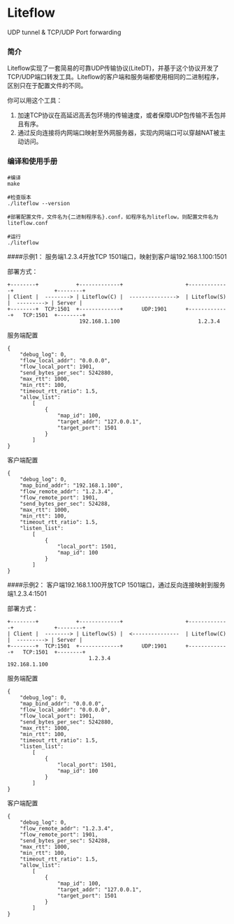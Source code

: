 # Liteflow
UDP tunnel &amp; TCP/UDP Port forwarding

### 简介

Liteflow实现了一套简易的可靠UDP传输协议(LiteDT)，并基于这个协议开发了TCP/UDP端口转发工具。Liteflow的客户端和服务端都使用相同的二进制程序，区别只在于配置文件的不同。

你可以用这个工具：

1. 加速TCP协议在高延迟高丢包环境的传输速度，或者保障UDP包传输不丢包并且有序。
2. 通过反向连接将内网端口映射至外网服务器，实现内网端口可以穿越NAT被主动访问。


### 编译和使用手册

```
#编译
make

#检查版本
./liteflow --version

#部署配置文件，文件名为{二进制程序名}.conf，如程序名为liteflow，则配置文件名为liteflow.conf

#运行
./liteflow
```

####示例1： 服务端1.2.3.4开放TCP 1501端口，映射到客户端192.168.1.100:1501

部署方式：
```
+--------+            +-------------+                    +-------------+             +--------+
| Client |  --------> | Liteflow(C) |  --------------->  | Liteflow(S) |  ---------> | Server |
+--------+  TCP:1501  +-------------+      UDP:1901      +-------------+   TCP:1501  +--------+
                       192.168.1.100                         1.2.3.4
```

服务端配置
```
{
    "debug_log": 0,
    "flow_local_addr": "0.0.0.0",
    "flow_local_port": 1901,
    "send_bytes_per_sec": 5242880,
    "max_rtt": 1000,
    "min_rtt": 100,
    "timeout_rtt_ratio": 1.5,
    "allow_list": 
        [   
            {   
                "map_id": 100,
                "target_addr": "127.0.0.1",
                "target_port": 1501
            }
        ]
}

```

客户端配置
```
{
    "debug_log": 0,
    "map_bind_addr": "192.168.1.100",
    "flow_remote_addr": "1.2.3.4",
    "flow_remote_port": 1901,
    "send_bytes_per_sec": 524288,
    "max_rtt": 1000,
    "min_rtt": 100,
    "timeout_rtt_ratio": 1.5,
    "listen_list": 
        [
            {
                "local_port": 1501,
                "map_id": 100
            }
        ]
}

```

####示例2： 客户端192.168.1.100开放TCP 1501端口，通过反向连接映射到服务端1.2.3.4:1501

部署方式：
```
+--------+            +-------------+                    +-------------+             +--------+
| Client |  --------> | Liteflow(S) |  <---------------  | Liteflow(C) |  ---------> | Server |
+--------+  TCP:1501  +-------------+      UDP:1901      +-------------+   TCP:1501  +--------+
                          1.2.3.4                         192.168.1.100
```

服务端配置
```
{
    "debug_log": 0,
    "map_bind_addr": "0.0.0.0",
    "flow_local_addr": "0.0.0.0",
    "flow_local_port": 1901,
    "send_bytes_per_sec": 5242880,
    "max_rtt": 1000,
    "min_rtt": 100,
    "timeout_rtt_ratio": 1.5,
    "listen_list": 
        [
            {
                "local_port": 1501,
                "map_id": 100
            }
        ]
}

```

客户端配置
```
{
    "debug_log": 0,
    "flow_remote_addr": "1.2.3.4",
    "flow_remote_port": 1901,
    "send_bytes_per_sec": 524288,
    "max_rtt": 1000,
    "min_rtt": 100,
    "timeout_rtt_ratio": 1.5,
    "allow_list": 
        [   
            {   
                "map_id": 100,
                "target_addr": "127.0.0.1",
                "target_port": 1501
            }
        ]
}

```
